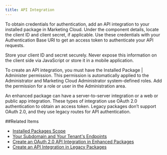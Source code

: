 ```yaml
---
title: API Integration
---
```

To obtain credentials for authentication, add an API integration to your installed package in Marketing Cloud. Under the component details, locate the client ID and client secret, if applicable. Use these credentials with your Authentication Base URI to get an access token to authenticate your API requests.

<div class="alert">Store your client ID and secret securely. Never expose this information on the client side via JavaScript or store it in a mobile application.</div>

To create an API integration, you must have the Installed Package | Administer permission. This permission is automatically applied to the Administrator and Marketing Cloud Administrator system-defined roles. Add the permission for a role or user in the Administration area.

An enhanced package can have a server-to-server integration or a web or public app integration. These types of integration use OAuth 2.0 authentication to obtain an access token. Legacy packages don’t support OAuth 2.0, and they use legacy routes for API authentication.


##Related Items
* [Installed Packages Scope](data-access-permissions.htm)
* [Your Subdomain and Your Tenant's Endpoints](https://developer.salesforce.com/docs/atlas.en-us.mc-apis.meta/mc-apis/your-subdomain-tenant-specific-endpoints.htm)
* [Create an OAuth 2.0 API Integration in Enhanced Packages](https://developer.salesforce.com/docs/atlas.en-us.mc-app-development.meta/mc-app-development/create-integration-enhanced.htm)
* [Create an API Integration in Legacy Packages](https://developer.salesforce.com/docs/atlas.en-us.mc-app-development.meta/mc-app-development/create-integration-legacy.htm)
